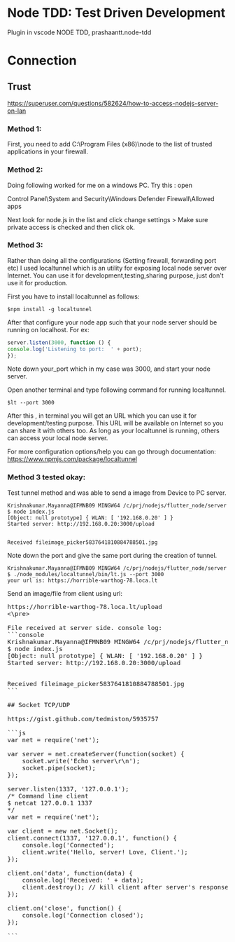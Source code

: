 
# Node TDD: Test Driven Development

Plugin in vscode NODE TDD, prashaantt.node-tdd

# Connection
## Trust 

https://superuser.com/questions/582624/how-to-access-nodejs-server-on-lan

### Method 1: 
First, you need to add C:\Program Files (x86)\node to the list of trusted applications in your firewall.

### Method 2: 
Doing following worked for me on a windows PC. Try this : open

Control Panel\System and Security\Windows Defender Firewall\Allowed apps

Next look for node.js in the list and click change settings > Make sure private access is checked and then click ok.

### Method 3:
Rather than doing all the configurations (Setting firewall, forwarding port etc) I used localtunnel which is an utility for exposing local node server over Internet. You can use it for development,testing,sharing purpose, just don't use it for production.

First you have to install localtunnel as follows:
```console
$npm install -g localtunnel
```
After that configure your node app such that your node server should be running on localhost. For ex:
```javascript
server.listen(3000, function () {
console.log('Listening to port:  ' + port);
});
```
Note down your_port which in my case was 3000, and start your node server.

Open another terminal and type following command for running localtunnel.

```console
$lt --port 3000
```
After this , in terminal you will get an URL which you can use it for development/testing purpose. This URL will be available on Internet so you can share it with others too. As long as your localtunnel is running, others can access your local node server.

For more configuration options/help you can go through documentation: https://www.npmjs.com/package/localtunnel

### Method 3 tested okay:
Test tunnel method and was able to send a image from Device to PC server.

```console
Krishnakumar.Mayanna@IFMNB09 MINGW64 /c/prj/nodejs/flutter_node/server
$ node index.js
[Object: null prototype] { WLAN: [ '192.168.0.20' ] }
Started server: http://192.168.0.20:3000/upload


Received fileimage_picker5837641810884788501.jpg
```
Note down the port and give the same port during the creation of tunnel.

```console
Krishnakumar.Mayanna@IFMNB09 MINGW64 /c/prj/nodejs/flutter_node/server
$ ./node_modules/localtunnel/bin/lt.js --port 3000
your url is: https://horrible-warthog-78.loca.lt
```

Send an image/file from client using url:
<pre>
https://horrible-warthog-78.loca.lt/upload
<\pre>

File received at server side. console log:
```console
Krishnakumar.Mayanna@IFMNB09 MINGW64 /c/prj/nodejs/flutter_node/server
$ node index.js
[Object: null prototype] { WLAN: [ '192.168.0.20' ] }
Started server: http://192.168.0.20:3000/upload


Received fileimage_picker5837641810884788501.jpg
```

## Socket TCP/UDP

https://gist.github.com/tedmiston/5935757

```js
var net = require('net');

var server = net.createServer(function(socket) {
	socket.write('Echo server\r\n');
	socket.pipe(socket);
});

server.listen(1337, '127.0.0.1');
/* Command line client
$ netcat 127.0.0.1 1337
*/
var net = require('net');

var client = new net.Socket();
client.connect(1337, '127.0.0.1', function() {
	console.log('Connected');
	client.write('Hello, server! Love, Client.');
});

client.on('data', function(data) {
	console.log('Received: ' + data);
	client.destroy(); // kill client after server's response
});

client.on('close', function() {
	console.log('Connection closed');
});

```

